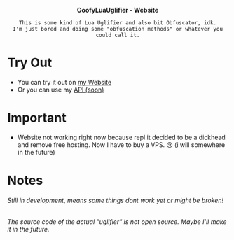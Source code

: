 <div align="center">
  
__GoofyLuaUglifier - Website__

<div align="center">
  
```
This is some kind of Lua Uglifier and also bit Obfuscator, idk.
I'm just bored and doing some "obfuscation methods" or whatever you could call it.
```
</div>
</div>

# Try Out
- You can try it out on [my Website](https://mopsfl.de/GoofyLuaUglifier/)
- Or you can use my [API (soon)](https://mopsfl.de)

# Important
- Website not working right now because repl.it decided to be a dickhead and remove free hosting. Now I have to buy a VPS. 😢 (i will somewhere in the future)

# Notes
###### Still in development, means some things dont work yet or might be broken!
###### The source code of the actual "uglifier" is not open source. Maybe I'll make it in the future.

